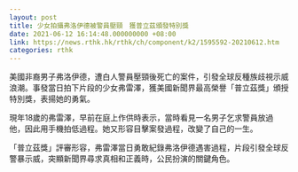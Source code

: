 ```yaml
---
layout: post
title: 少女拍攝弗洛伊德被警員壓頸　獲普立茲頒發特別獎
date: 2021-06-12 16:14:48.000000000 +08:00
link: https://news.rthk.hk/rthk/ch/component/k2/1595592-20210612.htm
categories: rthk
---
```


美國非裔男子弗洛伊德，遭白人警員壓頸後死亡的案件，引發全球反種族歧視示威浪潮。事發當日拍下片段的少女弗雷澤，獲美國新聞界最高榮譽「普立茲獎」頒授特別獎，表揚她的勇氣。

現年18歲的弗雷澤，早前在庭上作供時表示，當時看見一名男子乞求警員放過他，因此用手機拍低過程。她又形容目擊案發過程，改變了自己的一生。

「普立茲獎」評審形容，弗雷澤當日勇敢紀錄弗洛伊德遇害過程，片段引發全球反警暴示威，突顯新聞界尋求真相和正義時，公民扮演的關鍵角色。
